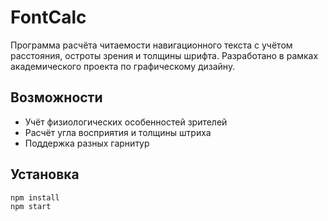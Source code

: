 # FontCalc

Программа расчёта читаемости навигационного текста с учётом расстояния, остроты зрения и толщины шрифта. Разработано в рамках академического проекта по графическому дизайну.

## Возможности

- Учёт физиологических особенностей зрителей
- Расчёт угла восприятия и толщины штриха
- Поддержка разных гарнитур

## Установка

```bash
npm install
npm start
```

